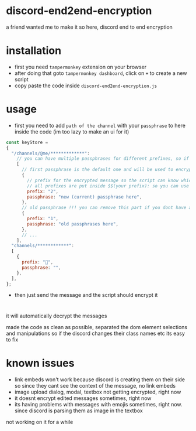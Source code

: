 # discord-end2end-encryption

a friend wanted me to make it so here, discord end to end encryption

# installation

- first you need `tampermonkey` extension on your browser
- after doing that goto `tampermonkey dashboard`, click on `+` to create a new script
- copy paste the code inside `discord-end2end-encryption.js`

# usage

- first you need to add `path of the channel` with your `passphrase` to here inside the code (im too lazy to make an ui for it)

```js
const keyStore = 
{
  "/channels/@me/*************":
    // you can have multiple passphrases for different prefixes, so if u change your passphrase you can still see the old messages
    [
      // first passphrase is the default one and will be used to encrypt your messages
      {
        // prefix for the encrypted message so the script can know which passphrase to use
        // all prefixes are put inside $$(your prefix): so you can use any prefix you want safely
        prefix: "2",
        passphrase: "new (current) passphrase here",
      },
      // old passphrase !!! you can remove this part if you dont have an old passphrases
      {
        prefix: "1",
        passphrase: "old passphrases here",
      },
      // ...
    ],
  "channels/************": 
  [
    {
      prefix: "🍕",
      passphrase: "",
    },
  ],
};
```

- then just send the message and the script should encrypt it

#

it will automatically decrypt the messages

made the code as clean as possible, separated the dom element selections and manipulations so if the discord changes their class names etc its easy to fix

# known issues

- link embeds won't work because discord is creating them on their side so since they cant see the context of the message, no link embeds
- image upload dialog, modal, textbox not getting encrypted, right now
- it doesnt encrypt edited messages sometimes, right now
- its having problems with messages with emojis sometimes, right now. since discord is parsing them as image in the textbox

not working on it for a while
